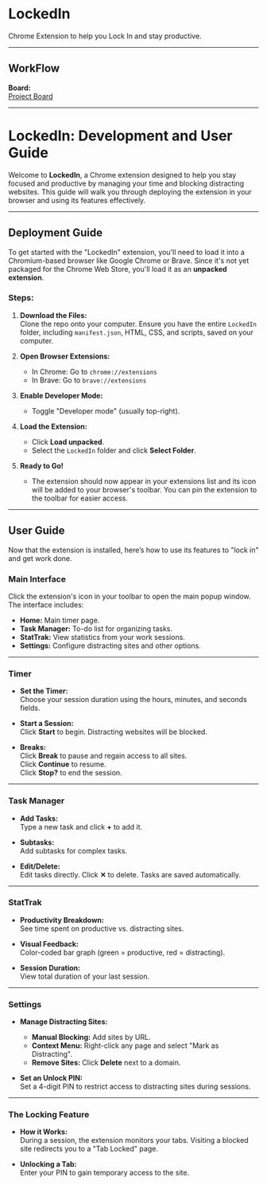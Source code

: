 # LockedIn

Chrome Extension to help you Lock In and stay productive.

---

## WorkFlow

**Board:**  
[Project Board](https://github.com/users/MEKNOWKNOOB/projects/1/views/1)

---

# LockedIn: Development and User Guide

Welcome to **LockedIn**, a Chrome extension designed to help you stay focused and productive by managing your time and blocking distracting websites. This guide will walk you through deploying the extension in your browser and using its features effectively.

---

## Deployment Guide

To get started with the "LockedIn" extension, you'll need to load it into a Chromium-based browser like Google Chrome or Brave. Since it's not yet packaged for the Chrome Web Store, you'll load it as an **unpacked extension**.

### Steps:

1. **Download the Files:**  
    Clone the repo onto your computer. Ensure you have the entire `LockedIn` folder, including `manifest.json`, HTML, CSS, and scripts, saved on your computer.

2. **Open Browser Extensions:**  
    - In Chrome: Go to `chrome://extensions`  
    - In Brave: Go to `brave://extensions`

3. **Enable Developer Mode:**  
    - Toggle "Developer mode" (usually top-right).

4. **Load the Extension:**  
    - Click **Load unpacked**.
    - Select the `LockedIn` folder and click **Select Folder**.

5. **Ready to Go!**  
    - The extension should now appear in your extensions list and its icon will be added to your browser's toolbar. You can pin the extension to the toolbar for easier access.

---

## User Guide

Now that the extension is installed, here’s how to use its features to "lock in" and get work done.

### Main Interface

Click the extension's icon in your toolbar to open the main popup window. The interface includes:

- **Home:** Main timer page.
- **Task Manager:** To-do list for organizing tasks.
- **StatTrak:** View statistics from your work sessions.
- **Settings:** Configure distracting sites and other options.

---

### Timer

- **Set the Timer:**  
  Choose your session duration using the hours, minutes, and seconds fields.

- **Start a Session:**  
  Click **Start** to begin. Distracting websites will be blocked.

- **Breaks:**  
  Click **Break** to pause and regain access to all sites.  
  Click **Continue** to resume.  
  Click **Stop?** to end the session.

---

### Task Manager

- **Add Tasks:**  
  Type a new task and click **+** to add it.

- **Subtasks:**  
  Add subtasks for complex tasks.

- **Edit/Delete:**  
  Edit tasks directly. Click **✕** to delete. Tasks are saved automatically.

---

### StatTrak

- **Productivity Breakdown:**  
  See time spent on productive vs. distracting sites.

- **Visual Feedback:**  
  Color-coded bar graph (green = productive, red = distracting).

- **Session Duration:**  
  View total duration of your last session.

---

### Settings

- **Manage Distracting Sites:**  
  - **Manual Blocking:** Add sites by URL.
  - **Context Menu:** Right-click any page and select "Mark as Distracting".
  - **Remove Sites:** Click **Delete** next to a domain.

- **Set an Unlock PIN:**  
  Set a 4-digit PIN to restrict access to distracting sites during sessions.

---

### The Locking Feature

- **How it Works:**  
  During a session, the extension monitors your tabs. Visiting a blocked site redirects you to a "Tab Locked" page.

- **Unlocking a Tab:**  
  Enter your PIN to gain temporary access to the site.
